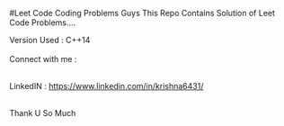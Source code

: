 #Leet Code Coding Problems
Guys This Repo Contains Solution of Leet Code Problems....

Version Used : C++14<br><br>
Connect with me :<br><br>

LinkedIN : https://www.linkedin.com/in/krishna6431/<br><br>

Thank U So Much<br><br>
